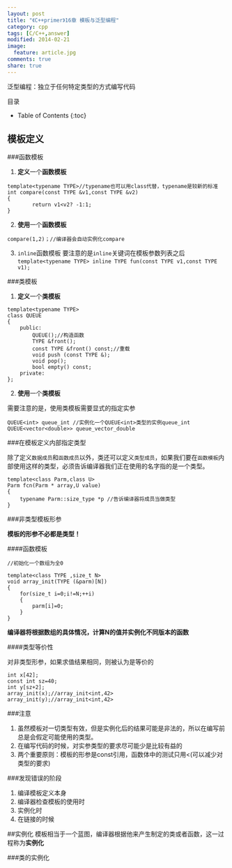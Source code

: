 ```yaml
---
layout: post
title: "《C++primer》16章 模板与泛型编程"
category: cpp
tags: [C/C++,answer]
modified: 2014-02-21
image:
  feature: article.jpg
comments: true
share: true
---
```


泛型编程：独立于任何特定类型的方式编写代码

目录

* Table of Contents
{:toc}

## 模板定义

###函数模板

1. **定义**一个**函数模板**
```
template<typename TYPE>//typename也可以用class代替，typename是较新的标准
int compare(const TYPE &v1,const TYPE &v2)
{
        return v1<v2? -1:1;
}
```
2. **使用**一个**函数模板**

`compare(1,2)；//编译器会自动实例化compare`

3. `inline`函数模板
要注意的是`inline`关键词在模板参数列表之后
`template<typename TYPE> inline TYPE fun(const TYPE v1,const TYPE v1);`



###类模板

1. **定义**一个**类模板**

~~~~~~~~~~
template<typename TYPE> 
class QUEUE
{
    public:
        QUEUE();//构造函数
        TYPE &front();
        const TYPE &front() const;//重载
        void push (const TYPE &);
        void pop();
        bool empty() const;
    private:
};
~~~~~~~~~~

2. **使用**一个**类模板**

需要注意的是，使用类模板需要显式的指定实参


    QUEUE<int> queue_int //实例化一个QUEUE<int>类型的实例queue_int
    QUEUE<vector<double>> queue_vector_double


###在模板定义内部指定类型

除了定义`数据成员`和`函数成员`以外，类还可以定义`类型成员`，如果我们要在`函数模板`内部使用这样的类型，必须告诉编译器我们正在使用的名字指的是一个类型。

~~~
template<class Parm,class U>
Parm fcn(Parm * array,U value)
{
    typename Parm::size_type *p //告诉编译器将成员当做类型
}
~~~

###非类型模板形参

**模板的形参不必都是类型！**

####函数模板

~~~
//初始化一个数组为全0

template<class TYPE ,size_t N>
void array_init(TYPE (&parm)[N])
{
    for(size_t i=0;i!=N;++i)
    {
        parm[i]=0;
    }
}
~~~

**编译器将根据数组的具体情况，计算N的值并实例化不同版本的函数**


####类型等价性

对非类型形参，如果求值结果相同，则被认为是等价的

~~~~
int x[42];
const int sz=40;
int y[sz+2];
array_init(x);//array_init<int,42>
array_init(y);//array_init<int,42>
~~~~

###注意
1. 虽然模板对一切类型有效，但是实例化后的结果可能是非法的，所以在编写前总是会假定可能使用的类型。
2. 在编写代码的时候，对实参类型的要求尽可能少是比较有益的
3. 两个重要原则：模板的形参是const引用，函数体中的测试只用<(可以减少对类型的要求)

###发现错误的阶段
1. 编译模板定义本身
2. 编译器检查模板的使用时
3. 实例化时
4. 在链接的时候

##实例化
模板相当于一个蓝图，编译器根据他来产生制定的类或者函数，这一过程称为**实例化**

###类的实例化



















